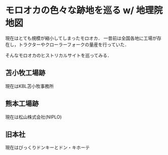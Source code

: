 # モロオカの色々な跡地を巡る w/ 地理院地図

現在はとても規模が縮小してしまったモロオカ．
一昔前は全国各地に工場が存在し，トラクターやクローラーフォークの量産を行っていた．

そんなモロオカのヒストリカルサイトを巡ってみる．

## 苫小牧工場跡
現在はKBL苫小牧事務所

## 熊本工場跡
現在は松山株式会社(NIPLO)

## 旧本社
現在はびっくりドンキーとドン・キホーテ
